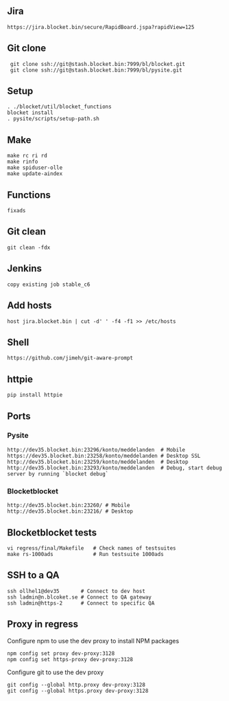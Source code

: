 ## Jira

    https://jira.blocket.bin/secure/RapidBoard.jspa?rapidView=125

## Git clone

     git clone ssh://git@stash.blocket.bin:7999/bl/blocket.git
     git clone ssh://git@stash.blocket.bin:7999/bl/pysite.git

## Setup

    . ./blocket/util/blocket_functions
    blocket install
    . pysite/scripts/setup-path.sh

## Make

    make rc ri rd
    make rinfo
    make spiduser-olle
    make update-aindex

## Functions

    fixads

## Git clean

    git clean -fdx

## Jenkins

    copy existing job stable_c6

## Add hosts

    host jira.blocket.bin | cut -d' ' -f4 -f1 >> /etc/hosts

## Shell

    https://github.com/jimeh/git-aware-prompt

## httpie

    pip install httpie

## Ports

### Pysite

    http://dev35.blocket.bin:23296/konto/meddelanden  # Mobile
    https://dev35.blocket.bin:23258/konto/meddelanden # Desktop SSL
    http://dev35.blocket.bin:23259/konto/meddelanden  # Desktop
    http://dev35.blocket.bin:23293/konto/meddelanden  # Debug, start debug server by running `blocket debug`

### Blocketblocket

    http://dev35.blocket.bin:23260/ # Mobile
    http://dev35.blocket.bin:23216/ # Desktop

## Blocketblocket tests

    vi regress/final/Makefile   # Check names of testsuites
    make rs-1000ads             # Run testsuite 1000ads

## SSH to a QA

    ssh ollhel1@dev35       # Connect to dev host
    ssh ladmin@n.blcoket.se # Connect to QA gateway
    ssh ladmin@https-2      # Connect to specific QA

## Proxy in regress

Configure npm to use the dev proxy to install NPM packages

    npm config set proxy dev-proxy:3128
    npm config set https-proxy dev-proxy:3128

Configure git to use the dev proxy

    git config --global http.proxy dev-proxy:3128
    git config --global https.proxy dev-proxy:3128

